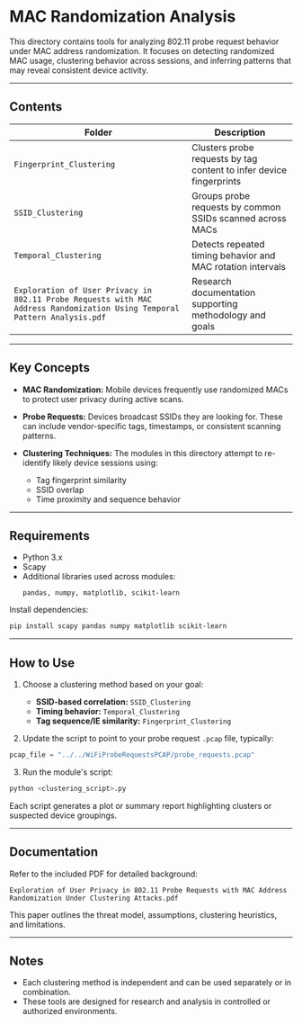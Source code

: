 # MAC Randomization Analysis

This directory contains tools for analyzing 802.11 probe request behavior under MAC address randomization. It focuses on detecting randomized MAC usage, clustering behavior across sessions, and inferring patterns that may reveal consistent device activity.

---

## Contents

| Folder               | Description                                                              |
|----------------------|--------------------------------------------------------------------------|
| `Fingerprint_Clustering` | Clusters probe requests by tag content to infer device fingerprints     |
| `SSID_Clustering`        | Groups probe requests by common SSIDs scanned across MACs              |
| `Temporal_Clustering`    | Detects repeated timing behavior and MAC rotation intervals             |
|`Exploration of User Privacy in 802.11 Probe Requests with MAC Address Randomization Using Temporal Pattern Analysis.pdf` | Research documentation supporting methodology and goals |

---

## Key Concepts

- **MAC Randomization:** Mobile devices frequently use randomized MACs to protect user privacy during active scans.
- **Probe Requests:** Devices broadcast SSIDs they are looking for. These can include vendor-specific tags, timestamps, or consistent scanning patterns.
- **Clustering Techniques:** The modules in this directory attempt to re-identify likely device sessions using:

  - Tag fingerprint similarity
  - SSID overlap
  - Time proximity and sequence behavior

---

## Requirements

- Python 3.x  
- Scapy  
- Additional libraries used across modules:
  ```
  pandas, numpy, matplotlib, scikit-learn
  ```

Install dependencies:

```bash
pip install scapy pandas numpy matplotlib scikit-learn
```

---

## How to Use

1. Choose a clustering method based on your goal:
   - **SSID-based correlation:** `SSID_Clustering`
   - **Timing behavior:** `Temporal_Clustering`
   - **Tag sequence/IE similarity:** `Fingerprint_Clustering`

2. Update the script to point to your probe request `.pcap` file, typically:

```python
pcap_file = "../../WiFiProbeRequestsPCAP/probe_requests.pcap"
```

3. Run the module's script:

```bash
python <clustering_script>.py
```

Each script generates a plot or summary report highlighting clusters or suspected device groupings.

---

## Documentation

Refer to the included PDF for detailed background:

```
Exploration of User Privacy in 802.11 Probe Requests with MAC Address Randomization Under Clustering Attacks.pdf
```

This paper outlines the threat model, assumptions, clustering heuristics, and limitations.

---

## Notes

- Each clustering method is independent and can be used separately or in combination.
- These tools are designed for research and analysis in controlled or authorized environments.
